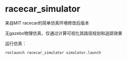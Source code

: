 # racecar_simulator

来自MIT racecar的简单仿真环境修改后版本

无gazebo物理仿真，仅通过计算可视化其路径规划和追踪效果

运行仿真：

```
roslaunch racecar_simulator simulator.launch
```

